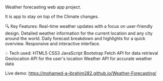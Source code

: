 Weather forecasting web app project.

It is app to stay on top of the Climate changes.

🔍 Key Features:
Real-time weather updates with a focus on user-friendly design.
Detailed weather information for the current location and any city around the world.
Daily forecast breakdown and highlights for a quick overview.
Responsive and interactive interface.

💡 Tech used:
HTML5
CSS3
JavaScript
Bootstrap
Fetch API for data retrieval
Geolocation API for the user's location
Weather API for accurate weather data

Live demo: https://mohamed-a-ibrahim282.github.io/Weather-Forecasting/

